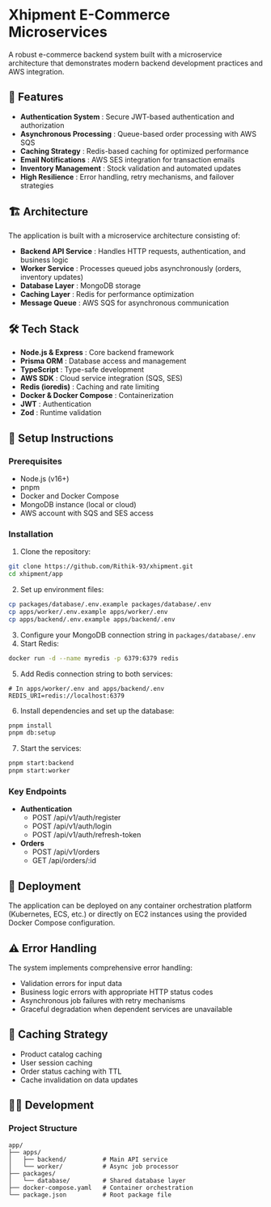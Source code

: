 # Xhipment E-Commerce Microservices

A robust e-commerce backend system built with a microservice architecture that demonstrates modern backend development practices and AWS integration.

## 🚀 Features

* **Authentication System** : Secure JWT-based authentication and authorization
* **Asynchronous Processing** : Queue-based order processing with AWS SQS
* **Caching Strategy** : Redis-based caching for optimized performance
* **Email Notifications** : AWS SES integration for transaction emails
* **Inventory Management** : Stock validation and automated updates
* **High Resilience** : Error handling, retry mechanisms, and failover strategies

## 🏗️ Architecture

The application is built with a microservice architecture consisting of:

* **Backend API Service** : Handles HTTP requests, authentication, and business logic
* **Worker Service** : Processes queued jobs asynchronously (orders, inventory updates)
* **Database Layer** : MongoDB storage
* **Caching Layer** : Redis for performance optimization
* **Message Queue** : AWS SQS for asynchronous communication

## 🛠️ Tech Stack

* **Node.js & Express** : Core backend framework
* **Prisma ORM** : Database access and management
* **TypeScript** : Type-safe development
* **AWS SDK** : Cloud service integration (SQS, SES)
* **Redis (ioredis)** : Caching and rate limiting
* **Docker & Docker Compose** : Containerization
* **JWT** : Authentication
* **Zod** : Runtime validation

## 🔧 Setup Instructions

### Prerequisites

* Node.js (v16+)
* pnpm
* Docker and Docker Compose
* MongoDB instance (local or cloud)
* AWS account with SQS and SES access

### Installation

1. Clone the repository:

```bash
git clone https://github.com/Rithik-93/xhipment.git
cd xhipment/app
```

2. Set up environment files:

```bash
cp packages/database/.env.example packages/database/.env
cp apps/worker/.env.example apps/worker/.env
cp apps/backend/.env.example apps/backend/.env
```

3. Configure your MongoDB connection string in `packages/database/.env`
4. Start Redis:

```bash
docker run -d --name myredis -p 6379:6379 redis
```

5. Add Redis connection string to both services:

```
# In apps/worker/.env and apps/backend/.env
REDIS_URI=redis://localhost:6379
```

6. Install dependencies and set up the database:

```bash
pnpm install
pnpm db:setup
```

7. Start the services:

```bash
pnpm start:backend
pnpm start:worker
```

### Key Endpoints

* **Authentication**
  * POST /api/v1/auth/register
  * POST /api/v1/auth/login
  * POST /api/v1/auth/refresh-token
* **Orders**
  * POST /api/v1/orders
  * GET /api/orders/:id

## 🚀 Deployment

The application can be deployed on any container orchestration platform (Kubernetes, ECS, etc.) or directly on EC2 instances using the provided Docker Compose configuration.

## ⚠️ Error Handling

The system implements comprehensive error handling:

* Validation errors for input data
* Business logic errors with appropriate HTTP status codes
* Asynchronous job failures with retry mechanisms
* Graceful degradation when dependent services are unavailable

## 🔄 Caching Strategy

* Product catalog caching
* User session caching
* Order status caching with TTL
* Cache invalidation on data updates

## 👨‍💻 Development

### Project Structure

```
app/
├── apps/
│   ├── backend/          # Main API service
│   └── worker/           # Async job processor
├── packages/
│   └── database/         # Shared database layer
├── docker-compose.yaml   # Container orchestration
└── package.json          # Root package file
```
